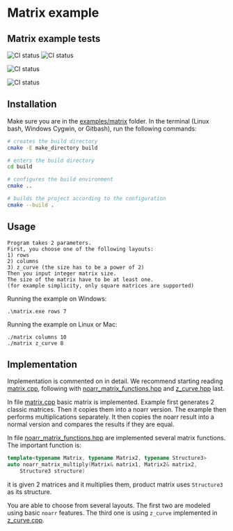 # Matrix example

## Matrix example tests  <!-- Exclude this line from linear documentation -->

![CI status](https://github.com/ParaCoToUl/noarr-structures/workflows/Noarr%20matrix%20example%20test%20ubuntu-latest%20-%20clang/badge.svg)
![CI status](https://github.com/ParaCoToUl/noarr-structures/workflows/Noarr%20matrix%20example%20test%20ubuntu-latest%20-%20gcc/badge.svg)

![CI status](https://github.com/ParaCoToUl/noarr-structures/workflows/Noarr%20matrix%20example%20test%20macosl/badge.svg)

![CI status](https://github.com/ParaCoToUl/noarr-structures/workflows/Noarr%20matrix%20example%20test%20Win/badge.svg)

## Installation

Make sure you are in the [examples/matrix](.) folder. In the terminal (Linux bash, Windows Cygwin, or Gitbash), run the following commands:

```sh
# creates the build directory
cmake -E make_directory build

# enters the build directory
cd build

# configures the build environment
cmake ..

# builds the project according to the configuration
cmake --build .
```

## Usage

```text
Program takes 2 parameters. 
First, you choose one of the following layouts:
1) rows
2) columns
3) z_curve (the size has to be a power of 2)
Then you input integer matrix size. 
The size of the matrix have to be at least one.
(for example simplicity, only square matrices are supported)
```

Running the example on Windows:

```text
.\matrix.exe rows 7
```

Running the example on Linux or Mac:

```text
./matrix columns 10
./matrix z_curve 8
```

## Implementation

Implementation is commented on in detail. We recommend starting reading [matrix.cpp](matrix.cpp), following with [noarr_matrix_functions.hpp](noarr_matrix_functions.hpp) and [z_curve.hpp](z_curve.hpp) last.

In file [matrix.cpp](matrix.cpp) basic matrix is implemented. Example first generates 2 classic matrices. Then it copies them into a noarr version. The example then performs multiplications separately. It then copies the noarr result into a normal version and compares the results if they are equal.

In file [noarr_matrix_functions.hpp](noarr_matrix_functions.hpp) are implemented several matrix functions. The important function is:

```cpp
template<typename Matrix, typename Matrix2, typename Structure3>
auto noarr_matrix_multiply(Matrix& matrix1, Matrix2& matrix2, 
    Structure3 structure)
```

it is given 2 matrices and it multiplies them, product matrix uses `Structure3` as its structure.

You are able to choose from several layouts. The first two are modeled using basic `noarr` features. The third one is using `z_curve` implemented in [z_curve.cpp](z_curve.cpp).
